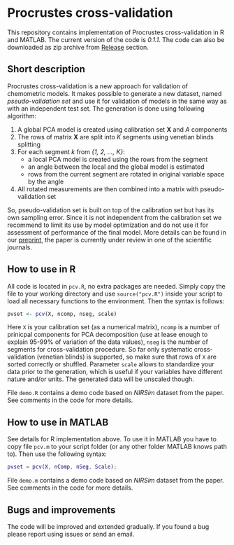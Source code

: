 # Procrustes cross-validation

This repository contains implementation of Procrustes cross-validation in R and MATLAB. The current version of the code is *0.1.1*. The code can also be downloaded as zip archive from [Release](https://github.com/svkucheryavski/pcv/releases) section.

## Short description

Procrustes cross-validation is a new approach for validation of chemometric models. It makes possible to generate a new dataset, named *pseudo-validation set* and use it for validation of models in the same way as with an independent test set. The generation is done using following algorithm:

1. A global PCA model is created using calibration set **X** and *A* components
2. The rows of matrix **X** are split into *K* segments using venetian blinds splitting
3. For each segment *k* from *{1, 2, ..., K}*:
    * a local PCA model is created using the rows from the segment
    * an angle between the local and the global model is estimated
    * rows from the current segment are rotated in original variable space by the angle
4. All rotated measurements are then combined into a matrix with pseudo-validation set

So, pseudo-validation set is built on top of the calibration set but has its own sampling error. Since it is not independent from the calibration set we recommend to limit its use by model optimization and do not use it for assessment of performance of the final model. More details can be found in our [preprint](), the paper is currently under review in one of the scientific journals.

## How to use in R

All code is located in `pcv.R`, no extra packages are needed. Simply copy the file to your working directory and use `source("pcv.R")` inside your script to load all necessary functions to the environment. Then the syntax is follows:

```r
pvset <- pcv(X, ncomp, nseg, scale)
```

Here `X` is your calibration set (as a numerical matrix), `ncomp` is a number of prinicpal components for PCA decomposition (use at lease enough to explain 95-99% of variation of the data values), `nseg` is the number of segments for cross-validation procedure. So far only systematic cross-validation (venetian blinds) is supported, so make sure that rows of `X` are sorted correctly or shuffled. Parameter `scale` allows to standardize your data prior to the generation, which is useful if your variables have different nature and/or units. The generated data will be unscaled though.

File `demo.R` contains a demo code based on *NIRSim* dataset from the paper. See comments in the code for more details.

## How to use in MATLAB

See details for R implementation above.  To use it in MATLAB you have to copy file `pcv.m` to your script folder (or any other folder MATLAB knows path to). Then use the following syntax:

```matlab
pvset = pcv(X, nComp, nSeg, Scale);
```

File `demo.m` contains a demo code based on *NIRSim* dataset from the paper. See comments in the code for more details.

## Bugs and improvements

The code will be improved and extended gradually. If you found a bug please report using issues or send an email.
